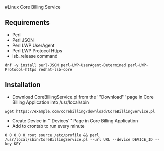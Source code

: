 #Linux Core Billing Service

## Requirements
* Perl
* Perl JSON
* Perl LWP UserAgent
* Perl LWP Protocol Https
* lsb_release command
```
dnf -y install perl-JSON perl-LWP-UserAgent-Determined perl-LWP-Protocol-https redhat-lsb-core
```

## Installation
* Download CoreBillingService.pl from the '''Download''' page in Core Billing Application into /usr/local/sbin
```
wget https://example.com/corebilling/download/CoreBillingService.pl
```
* Create Device in '''Devices''' Page in Core Billing Application
* Add to crontab to run every minute
```
0 0 0 0 0 root source /etc/profile && perl /usr/local/sbin/CoreBillingService.pl --url URL --device DEVICE_ID --key KEY
```

